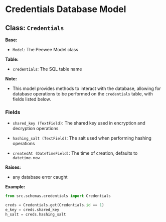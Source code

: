 # Credentials Database Model

## Class: `Credentials`

**Base:**

- `Model`: The Peewee Model class

**Table:**

- `credentials`: The SQL table name

**Note:**

- This model provides methods to interact with the database, allowing for database operations to be performed on the `credentials` table, with fields listed below.

### Fields

- `shared_key (TextField)`: The shared key used in encryption and decryption operations

- `hashing_salt (TextField)`: The salt used when performing hashing operations

- `createdAt (DateTimeField)`: The time of creation, defaults to `datetime.now`

**Raises:**

- any database error caught

**Example:**

```python
from src.schemas.credentials import Credentials

creds = Credentials.get(Credentials.id == 1)
e_key = creds.shared_key
h_salt = creds.hashing_salt
```
